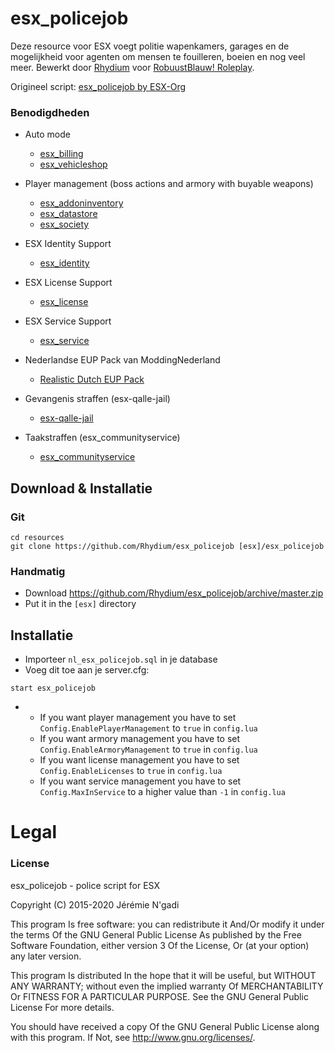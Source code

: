 # esx_policejob

Deze resource voor ESX voegt politie wapenkamers, garages en de mogelijkheid voor agenten om mensen te fouilleren, boeien en nog veel meer.
Bewerkt door [Rhydium](https://github.com/Rhydium) voor [RobuustBlauw! Roleplay](https://robuustblauw-rp.nl/discord).

Origineel script: [esx_policejob by ESX-Org](https://github.com/ESX-Org/esx_policejob)

### Benodigdheden
* Auto mode
  * [esx_billing](https://github.com/ESX-Org/esx_billing)
  * [esx_vehicleshop](https://github.com/ESX-Org/esx_vehicleshop)

* Player management (boss actions and armory with buyable weapons)
  * [esx_addoninventory](https://github.com/ESX-Org/esx_addoninventory)
  * [esx_datastore](https://github.com/ESX-Org/esx_datastore)
  * [esx_society](https://github.com/ESX-Org/esx_society)

* ESX Identity Support
  * [esx_identity](https://github.com/ESX-Org/esx_identity)

* ESX License Support
  * [esx_license](https://github.com/ESX-Org/esx_license)

* ESX Service Support
  * [esx_service](https://github.com/ESX-Org/esx_service)

* Nederlandse EUP Pack van ModdingNederland
  * [Realistic Dutch EUP Pack](https://www.gta5-mods.com/player/realistic-dutch-eup-pack)

* Gevangenis straffen (esx-qalle-jail)
  * [esx-qalle-jail](https://github.com/qalle-fivem/esx-qalle-jail)

* Taakstraffen (esx_communityservice)
  * [esx_communityservice](https://github.com/ATG-Github/ESX_CommunityService)

## Download & Installatie

### Git
```
cd resources
git clone https://github.com/Rhydium/esx_policejob [esx]/esx_policejob
```

### Handmatig
- Download https://github.com/Rhydium/esx_policejob/archive/master.zip
- Put it in the `[esx]` directory


## Installatie
- Importeer `nl_esx_policejob.sql` in je database
- Voeg dit toe aan je server.cfg:

```
start esx_policejob
```

-  * If you want player management you have to set `Config.EnablePlayerManagement` to `true` in `config.lua`
   * If you want armory management you have to set `Config.EnableArmoryManagement` to `true` in `config.lua`
   * If you want license management you have to set `Config.EnableLicenses` to `true` in `config.lua`
   * If you want service management you have to set `Config.MaxInService` to a higher value than `-1` in `config.lua`

# Legal
### License
esx_policejob - police script for ESX

Copyright (C) 2015-2020 Jérémie N'gadi

This program Is free software: you can redistribute it And/Or modify it under the terms Of the GNU General Public License As published by the Free Software Foundation, either version 3 Of the License, Or (at your option) any later version.

This program Is distributed In the hope that it will be useful, but WITHOUT ANY WARRANTY; without even the implied warranty Of MERCHANTABILITY Or FITNESS FOR A PARTICULAR PURPOSE. See the GNU General Public License For more details.

You should have received a copy Of the GNU General Public License along with this program. If Not, see http://www.gnu.org/licenses/.